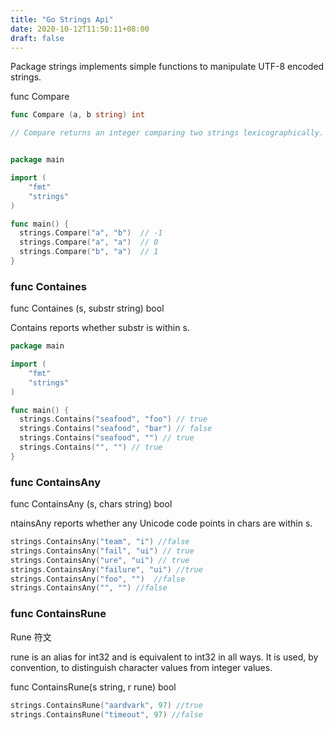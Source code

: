 ```yaml
---
title: "Go Strings Api"
date: 2020-10-12T11:50:11+08:00
draft: false
---
```


Package strings implements simple functions to manipulate UTF-8 encoded strings.

func Compare

```go
func Compare (a, b string) int

// Compare returns an integer comparing two strings lexicographically. The result will be 0 if a==b, -1 if a < b, and +1 if a > b.


package main

import (
	"fmt"
	"strings"
)

func main() {
  strings.Compare("a", "b")  // -1
  strings.Compare("a", "a")  // 0
  strings.Compare("b", "a")  // 1
}
```

### func Containes

func Containes (s, substr string) bool

Contains reports whether substr is within s.

```go
package main

import (
	"fmt"
	"strings"
)

func main() {
  strings.Contains("seafood", "foo") // true
  strings.Contains("seafood", "bar") // false
  strings.Contains("seafood", "") // true
  strings.Contains("", "") // true
}
```

### func ContainsAny

func ContainsAny (s, chars string) bool

ntainsAny reports whether any Unicode code points in chars are within s.

```go
strings.ContainsAny("team", "i") //false
strings.ContainsAny("fail", "ui") // true
strings.ContainsAny("ure", "ui") // true
strings.ContainsAny("failure", "ui") //true
strings.ContainsAny("foo", "")  //false
strings.ContainsAny("", "") //false
```

### func ContainsRune  

Rune 符文

rune is an alias for int32 and is equivalent to int32 in all ways. It is used, by convention, to distinguish character values from integer values.

func ContainsRune(s string, r rune) bool

```go
strings.ContainsRune("aardvark", 97) //true
strings.ContainsRune("timeout", 97) //false
```